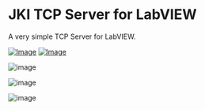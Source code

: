 # JKI TCP Server for LabVIEW

A very simple TCP Server for LabVIEW.

[![Image](https://www.vipm.io/package/jki_lib_tcp_server/badge.svg?metric=installs)](https://www.vipm.io/package/jki_lib_tcp_server/) [![Image](https://www.vipm.io/package/jki_lib_tcp_server/badge.svg?metric=stars)](https://www.vipm.io/package/jki_lib_tcp_server/)

![image](https://user-images.githubusercontent.com/381432/224864198-25999176-eb79-407c-ad17-f509fad9fdbc.png)

![image](https://user-images.githubusercontent.com/381432/224864248-6dc3c35d-4e70-48c0-8e9f-ff84d77a4142.png)

![image](https://user-images.githubusercontent.com/381432/224864280-a5aaec2b-2159-4563-a88f-6c4a884f5cb9.png)
